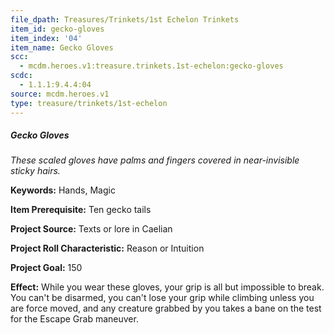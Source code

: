 ```yaml
---
file_dpath: Treasures/Trinkets/1st Echelon Trinkets
item_id: gecko-gloves
item_index: '04'
item_name: Gecko Gloves
scc:
  - mcdm.heroes.v1:treasure.trinkets.1st-echelon:gecko-gloves
scdc:
  - 1.1.1:9.4.4:04
source: mcdm.heroes.v1
type: treasure/trinkets/1st-echelon
---
```


##### Gecko Gloves

*These scaled gloves have palms and fingers covered in near-invisible sticky hairs.*

**Keywords:** Hands, Magic

**Item Prerequisite:** Ten gecko tails

**Project Source:** Texts or lore in Caelian

**Project Roll Characteristic:** Reason or Intuition

**Project Goal:** 150

**Effect:** While you wear these gloves, your grip is all but impossible to break. You can't be disarmed, you can't lose your grip while climbing unless you are force moved, and any creature grabbed by you takes a bane on the test for the Escape Grab maneuver.
